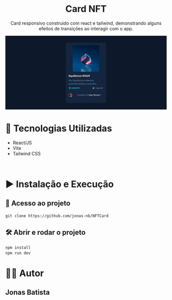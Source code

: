 <h1 align="center">Card NFT</h1>

<p align='center'>
  Card responsivo construido com react e tailwind, demonstrando alguns efeitos de transições ao interagir com o app.
</p>
 <img src="/src/assets/images/Desktop.png" alt="" />
<br />
<h1>🔧 Tecnologias Utilizadas</h1>
<ul>
  <li>React/JS</li>
  <li>Vite</li>
  <li>Tailwind CSS</li>
</ul>
</br>
<h1>▶ Instalação e Execução</h1>
<h2>📁 Acesso ao projeto</h2> 
<code>git clone https://github.com/jonas-nb/NFTCard</code>
<h2>🛠️ Abrir e rodar o projeto</h2> 
<code>npm install</code>
</br>
<code>npm run dev</code>
</br>
<h1>✍🏾 Autor</h1>
<h2>Jonas Batista</h2>
